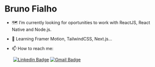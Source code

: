 # Bruno Fialho

- 🗺️ I’m currently looking for oportunities to work with ReactJS, React Native and Node.js.

- 🌱 Learning Framer Motion, TailwindCSS, Next.js...

- 📫 How to reach me:

&nbsp;&nbsp;&nbsp;&nbsp;&nbsp;&nbsp; [![Linkedin Badge](https://img.shields.io/badge/-Bruno%20Fialho-5da9fc?style=flat-square&logo=Linkedin&logoColor=white&link=https://www.linkedin.com/in/bruno-fialho/)](https://www.linkedin.com/in/bruno-fialho/) 
[![Gmail Badge](https://img.shields.io/badge/-brugerf@gmail.com-5da9fc?style=flat-square&logo=Gmail&logoColor=white&link=mailto:brugerf@gmail.com)](mailto:brugerf@gmail.com)
